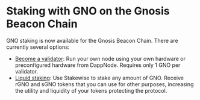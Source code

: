 # Staking with GNO on the Gnosis Beacon Chain

GNO staking is now available for the Gnosis Beacon Chain. There are currently several options:

* [Become a validator](https://docs.gnosischain.com/validator-info): Run your own node using your own hardware or preconfigured hardware from DappNode. Requires only 1 GNO per validator.&#x20;
* [Liquid staking](https://docs.gnosischain.com/liquid-staking): Use Stakewise to stake any amount of GNO. Receive rGNO and sGNO tokens that you can use for other purposes, increasing the utility and liquidity of your tokens protecting the protocol.&#x20;

